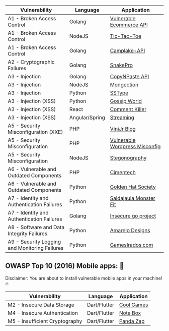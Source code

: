 | Vulnerability                                 | Language       | Application                                                                    |
| --------------------------------------------- | -------------- | ------------------------------------------------------------------------------ |
| A1 - Broken Access Control                    | Golang         | [Vulnerable Ecommerce API]()             |
| A1 - Broken Access Control                    | NodeJS         | [Tic-Tac-Toe]()                              |
| A1 - Broken Access Control                    | Golang         | [Camplake-API]()                          |
| A2 - Cryptographic Failures                   | Golang         | [SnakePro]()                                 |
| A3 - Injection                                | Golang         | [CopyNPaste API]()                        |
| A3 - Injection                                | NodeJS         | [Mongection]()                              |
| A3 - Injection                                | Python         | [SSType]()                                      |
| A3 - Injection (XSS)                          | Python         | [Gossip World]()                          |
| A3 - Injection (XSS)                          | React          | [Comment Killer]()                      |
| A3 - Injection (XSS)                          | Angular/Spring | [Streaming]()                                |
| A5 - Security Misconfiguration (XXE)          | PHP            | [ViniJr Blog]()                            |
| A5 - Security Misconfiguration                | PHP            | [Vulnerable Wordpress Misconfig]() |
| A5 - Security Misconfiguration                | NodeJS         | [Stegonography]()                        |
| A6 - Vulnerable and Outdated Components       | PHP            | [Cimentech]()                                |
| A6 - Vulnerable and Outdated Components       | Python         | [Golden Hat Society]()                      |
| A7 - Identity and Authentication Failures     | Python         | [Saidajaula Monster Fit]()          |
| A7 - Identity and Authentication Failures     | Golang         | [Insecure go project]()            |
| A8 - Software and Data Integrity Failures     | Python         | [Amarelo Designs]()                    |
| A9 - Security Logging and Monitoring Failures | Python         | [GamesIrados.com]()                       |

## OWASP Top 10 (2016) Mobile apps: 📲

Disclaimer: You are about to install vulnerable mobile apps in your machine! 🔥

| Vulnerability                  | Language     | Application                                         |
| ------------------------------ | ------------ | --------------------------------------------------- |
| M2 - Insecure Data Storage     | Dart/Flutter | [Cool Games]() |
| M4 - Insecure Authentication   | Dart/Flutter | [Note Box]()     |
| M5 - Insufficient Cryptography | Dart/Flutter | [Panda Zap]()   |
